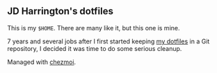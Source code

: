 ## JD Harrington's dotfiles

This is my `$HOME`. There are many like it, but this one is mine.

7 years and several jobs after I first started keeping [my dotfiles][1] in a
Git repository, I decided it was time to do some serious cleanup.

Managed with [chezmoi][2].

[1]: https://github.com/psi/dotfiles
[2]: https://github.com/twpayne/chezmoi
